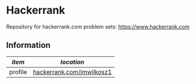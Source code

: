 # Hackerrank
Repository for hackerrank.com problem sets: https://www.hackerrank.com

Information
-----------

| *item* | *location* |
| ------ | ---------- | 
| profile | [hackerrank.com/jmwilkosz1] |


[hackerrank.com/jmwilkosz1]: <https://www.hackerrank.com/jmwilkosz1>
